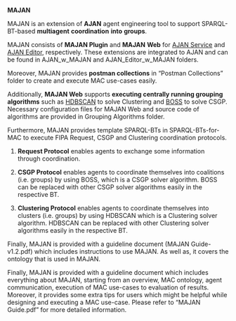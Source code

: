 **MAJAN**

MAJAN is an extension of **AJAN** agent engineering tool to support
SPARQL-BT-based **multiagent** **coordination** **into** **groups**.

MAJAN consists of **MAJAN Plugin** and **MAJAN** **Web** for [AJAN
Service](https://github.com/aantakli/AJAN-service) and [AJAN
Editor](https://github.com/aantakli/AJAN-editor), respectively. These
extensions are integrated to AJAN and can be found in AJAN\_w\_MAJAN and
AJAN\_Editor\_w\_MAJAN folders.

Moreover, MAJAN provides **postman collections** in “Postman
Collections” folder to create and execute MAC use-cases easily.

Additionally, **MAJAN Web** supports **executing centrally running
grouping algorithms** such as
[HDBSCAN](https://dl.acm.org/doi/10.1145/2733381) to solve Clustering
and [BOSS](https://ojs.aaai.org/index.php/AAAI/article/view/17879) to
solve CSGP. Necessary configuration files for MAJAN Web and source code
of algorithms are provided in Grouping Algorithms folder.

Furthermore, MAJAN provides template SPARQL-BTs in SPARQL-BTs-for-MAC to
execute FIPA Request, CSGP and Clustering coordination protocols.

1)  **Request Protocol** enables agents to exchange some information
    through coordination.

2)  **CSGP Protocol** enables agents to coordinate themselves into
    coalitions (i.e. groups) by using BOSS, which is a CSGP solver
    algorithm. BOSS can be replaced with other CSGP solver algorithms
    easily in the respective BT.

3)  **Clustering Protocol** enables agents to coordinate themselves into
    clusters (i.e. groups) by using HDBSCAN which is a Clustering solver
    algorithm. HDBSCAN can be replaced with other Clustering solver
    algorithms easily in the respective BT.

Finally, MAJAN is provided with a guideline document (MAJAN
Guide-v1.2.pdf) which includes instructions to use MAJAN. As well as, it
covers the ontology that is used in MAJAN.

Finally, MAJAN is provided with a guideline document which includes
everything about MAJAN, starting from an overview, MAC ontology, agent
communication, execution of MAC use-cases to evaluation of results.
Moreover, it provides some extra tips for users which might be helpful
while designing and executing a MAC use-case. Please refer to “MAJAN
Guide.pdf” for more detailed information.

